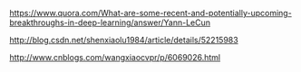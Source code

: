 https://www.quora.com/What-are-some-recent-and-potentially-upcoming-breakthroughs-in-deep-learning/answer/Yann-LeCun

http://blog.csdn.net/shenxiaolu1984/article/details/52215983

http://www.cnblogs.com/wangxiaocvpr/p/6069026.html
